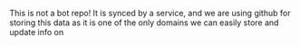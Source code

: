 This is not a bot repo!
It is synced by a service, and we are using github for storing this data as it is one of the only domains we can easily store and update info on
